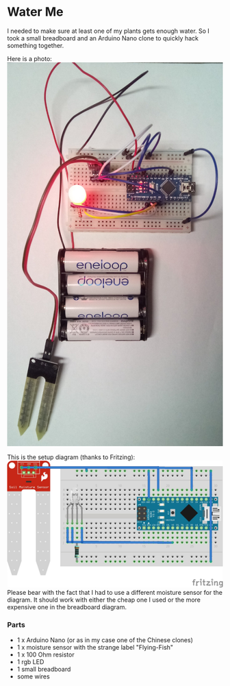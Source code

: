 # Water Me

I needed to make sure at least one of my plants gets enough water. So I took a small breadboard and an Arduino Nano clone to quickly hack something together.

Here is a photo:
![rather bad photo](./Water_Me.jpg)

This is the setup diagram (thanks to Fritzing):
![Breadboard setup](./Water_Me_Steckplatine.jpg)
Please bear with the fact that I had to use a different moisture sensor for the diagram. It should work with either the cheap one I used or the more expensive one in the breadboard diagram.

### Parts
* 1 x Arduino Nano (or as in my case one of the Chinese clones)
* 1 x moisture sensor with the strange label "Flying-Fish"
* 1 x 100 Ohm resistor
* 1 rgb LED
* 1 small breadboard
* some wires

